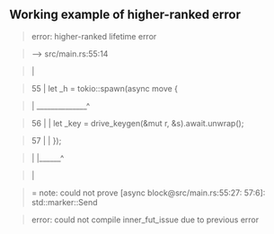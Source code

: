 ## Working example of higher-ranked error

> error: higher-ranked lifetime error

> --> src/main.rs:55:14

> |

> 55 |       let _h = tokio::spawn(async move {

> |  ______________^

> 56 | |         let _key = drive_keygen(&mut r, &s).await.unwrap();

> 57 | |     });

> | |______^

> |

> = note: could not prove [async block@src/main.rs:55:27: 57:6]: std::marker::Send

> error: could not compile inner_fut_issue due to previous error
